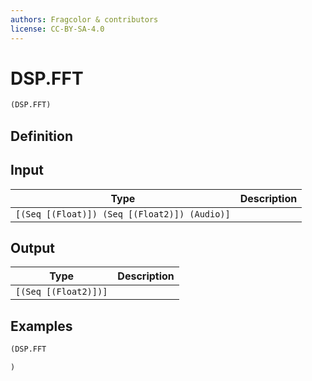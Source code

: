 ```yaml
---
authors: Fragcolor & contributors
license: CC-BY-SA-4.0
---
```



# DSP.FFT

```clojure
(DSP.FFT)
```


## Definition




## Input

| Type | Description |
|------|-------------|
| `[(Seq [(Float)]) (Seq [(Float2)]) (Audio)]` |  |


## Output

| Type | Description |
|------|-------------|
| `[(Seq [(Float2)])]` |  |


## Examples

```clojure
(DSP.FFT

)
```
